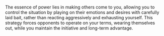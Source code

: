 The essence of power lies in making others come to you, allowing you to control the situation by playing on their emotions and desires with carefully laid bait, rather than reacting aggressively and exhausting yourself. This strategy forces opponents to operate on your terms, wearing themselves out, while you maintain the initiative and long-term advantage.

